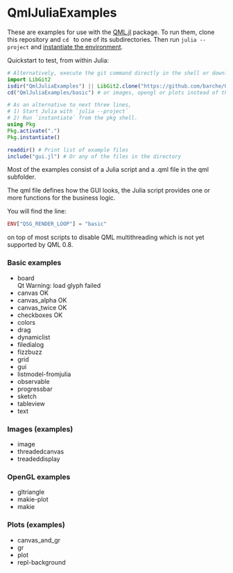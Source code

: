 # QmlJuliaExamples

These are examples for use with the [QML.jl](https://github.com/JuliaGraphics/QML.jl) package. To run them, clone this repository and `cd ` to one of its subdirectories. Then run `julia --project` and [instantiate the environment](https://pkgdocs.julialang.org/v1/environments/#Using-someone-else's-project).

Quickstart to test, from within Julia:

```julia
# Alternatively, execute the git command directly in the shell or download the zip file
import LibGit2
isdir("QmlJuliaExamples") || LibGit2.clone("https://github.com/barche/QmlJuliaExamples.git", "QmlJuliaExamples")
cd("QmlJuliaExamples/basic") # or images, opengl or plots instead of the basic subdirectory

# As an alternative to next three lines,
# 1) Start Julia with `julia --project`
# 2) Run `instantiate` from the pkg shell.
using Pkg
Pkg.activate(".")
Pkg.instantiate()

readdir() # Print list of example files
include("gui.jl") # Or any of the files in the directory
```
Most of the examples consist of a Julia script and a .qml file in the qml subfolder.

The qml file defines how the GUI looks, the Julia script provides one or more functions
for the business logic.

You will find the line:
```julia
ENV["QSG_RENDER_LOOP"] = "basic"
```
on top of most scripts to disable QML multithreading which is not yet supported by QML 0.8.

### Basic examples
- board  
  Qt Warning: load glyph failed
- canvas OK
- canvas_alpha OK
- canvas_twice OK
- checkboxes OK
- colors 
- drag
- dynamiclist
- filedialog
- fizzbuzz
- grid
- gui
- listmodel-fromjulia
- observable
- progressbar
- sketch
- tableview
- text

### Images (examples)
- image
- threadedcanvas
- treadeddisplay

### OpenGL examples
- gltriangle
- makie-plot
- makie

### Plots (examples)
- canvas_and_gr
- gr
- plot
- repl-background